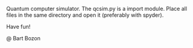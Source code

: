 Quantum computer simulator. The qcsim.py is a import module. Place all files in the same directory and open it (preferably with spyder).

Have fun!

@ Bart Bozon
